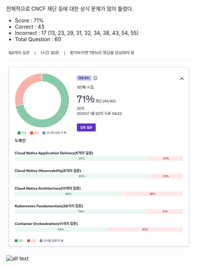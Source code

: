 전체적으로 CNCF 재단 등에 대한 상식 문제가 많이 틀렸다.

- Score : 71%
- Correct : 43
- Incorrect : 17 (13, 23, 29, 31, 32, 34, 38, 43, 54, 55)
- Total Question : 60

<img src="./udemy-test-2.png" style="width: 600px;">

![alt text](image.png)